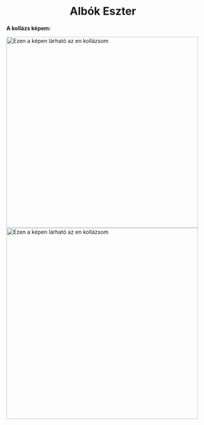 <html>
    <head>
    <title>Eszter oldala</title>
    </head>
 <body>
     
<h1 align= "center">Albók Eszter</h1>
     <p><B>A kollázs képem:</B></p>
<img src="https://i.imgur.com/uOHBJCs.jpeg" alt="Ezen a képen lárható az en kollázsom" width=500>
<img src="https://i.imgur.com/z958aDn.jpeg" alt="Ezen a képen lárható az en kollázsom" width=500>

  </body>
</html>


